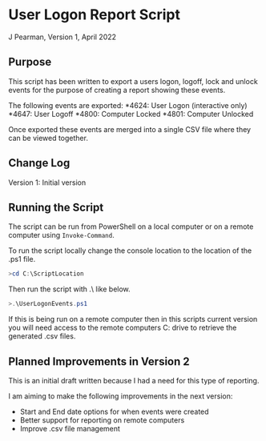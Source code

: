 # User Logon Report Script
J Pearman, Version 1, April 2022

## Purpose
This script has been written to export a users logon, logoff, lock and unlock events for the purpose of creating a report showing these events.

The following events are exported:
    *4624: User Logon (interactive only)
    *4647: User Logoff
    *4800: Computer Locked
    *4801: Computer Unlocked

Once exported these events are merged into a single CSV file where they can be viewed together.

## Change Log
Version 1: Initial version

## Running the Script
The script can be run from PowerShell on a local computer or on a remote computer using `Invoke-Command`. 

To run the script locally change the console location to the location of the .ps1 file.
```powershell
>cd C:\ScriptLocation
```

Then run the script with .\ like below.
```powershell
>.\UserLogonEvents.ps1
```

If this is being run on a remote computer then in this scripts current version you will need access to the remote computers C: drive to retrieve the generated .csv files.

## Planned Improvements in Version 2
This is an initial draft written because I had a need for this type of reporting.

I am aiming to make the following improvements in the next version:
* Start and End date options for when events were created
* Better support for reporting on remote computers
* Improve .csv file management
